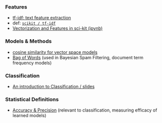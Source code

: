 
### Features

* [tf-idf: text feature extraction](http://pyevolve.sourceforge.net/wordpress/?p=1589)
 * def: [```scikit / tf-idf```](http://stackoverflow.com/questions/8897593/similarity-between-two-text-documents)
* [Vectorization and Features in sci-kit (ipynb)](http://nbviewer.ipython.org/github/bigsnarfdude/machineLearning/blob/master/Vectorizing.ipynb)

### Models & Methods

* [cosine similarity for vector space models](http://pyevolve.sourceforge.net/wordpress/?p=2497)
* [Bag of Words](http://en.wikipedia.org/wiki/Bag_of_words_model) (used in Bayesian Spam Filtering, document term frequency models)

### Classification
* [An introduction to Classification / slides](http://www.slideshare.net/pierluca.lanzi/machine-learning-and-data-mining-10-introduction-to-classification)

### Statistical Definitions

* [Accuracy & Precision](http://en.wikipedia.org/wiki/Accuracy_and_precision) (relevant to classification, measuring efficacy of learned models)
